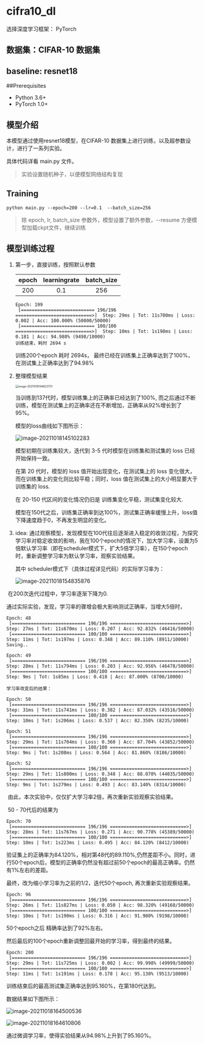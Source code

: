 # cifra10_dl

选择深度学习框架： PyTorch

## 数据集：CIFAR-10 数据集

## baseline: resnet18

##Prerequisites

* Python 3.6+
* PyTorch 1.0+

## 模型介绍

本模型通过使用resnet18模型，在CIFAR-10 数据集上进行训练，以及超参数设计，进行了一系列实验。

具体代码详看 main.py 文件。

>实验设置随机种子，以便模型网络结构复现

## Training

```shell
python main.py --epoch=200 --lr=0.1  --batch_size=256
```

> 除 epoch, lr, batch_size 参数外，模型设置了额外参数，--resume 方便模型加载ckpt文件，继续训练

## 模型训练过程

1. 第一步，直接训练，按照默认参数

   | epoch | learningrate | batch_size |
   | :---: | :----------: | :--------: |
   |  200  |     0.1      |    256     |

   ```shell
   Epoch: 199
    [=========================== 196/196 ============================>]  Step: 29ms | Tot: 11s700ms | Loss: 0.002 | Acc: 100.000% (50000/50000)                                           
    [=========================== 100/100 ============================>]  Step: 10ms | Tot: 1s198ms | Loss: 0.181 | Acc: 94.980% (9498/10000)                                              
   训练结束，耗时 2694 s
   ```

   训练200个epoch 耗时 2694s， 最终已经在训练集上正确率达到了100%，在测试集上正确率达到了94.98%

2. 整理模型结果

   <img src="README.assets/image-20211018144623731.png" alt="image-20211018144623731" style="zoom: 50%;" />

   当训练到137代时，模型训练集上的正确率已经达到了100%, 而之后通过不断训练，模型在测试集上的正确率还在不断增加，正确率从92%增长到了95%。

   模型的loss曲线如下图所示：

   ![image-20211018145102283](README.assets/image-20211018145102283.png)

   模型初期在训练集较大，迭代到 3-5 代时模型在训练集和测试集的 loss 已经开始保持一致。

   在第 20 代时，模型的 loss 值开始出现变化，在测试集上的 loss 变化很大，而在训练集上的变化则比较平稳；同时，loss 值在测试集上的大小明显要大于训练集的 loss.

   在 20-150 代区间的变化情况仍旧是 训练集变化平稳，测试集变化较大.

   模型在150代之后，训练集正确率到达100%，测试集正确率缓慢上升，loss值下降速度趋于0，不再发生明显的变化。

3. idea: 通过观察模型，发现模型在100代往后逐渐进入稳定的收敛过程，为探究学习率对稳定收敛的影响，我在100个epoch的情况下，加大学习率，设置为5倍默认学习率（即在scheduler模式下，扩大5倍学习率），在150个epoch时，重新调整学习率为默认学习率，观察实验结果。

   其中 scheduler模式下（具体过程详见代码）的实际学习率为：

   ![image-20211018154835876](README.assets/image-20211018154835876.png)

​        在200次迭代过程中，学习率逐渐下降为0.

​		通过实际实验，发现，学习率的骤增会极大影响测试正确率，当增大5倍时，

   ```shell
   Epoch: 48
    [=========================== 196/196 ============================>]  Step: 27ms | Tot: 11s670ms | Loss: 0.207 | Acc: 92.832% (46416/50000)                                            
    [=========================== 100/100 ============================>]  Step: 11ms | Tot: 1s197ms | Loss: 0.348 | Acc: 89.110% (8911/10000)                                              
   Saving..
   
   Epoch: 49
    [=========================== 196/196 ============================>]  Step: 28ms | Tot: 11s794ms | Loss: 0.203 | Acc: 92.956% (46478/50000)                                            
    [=========================== 100/100 ============================>]  Step: 9ms | Tot: 1s85ms | Loss: 0.418 | Acc: 87.000% (8700/10000)      
   
   学习率改变后的结果：
   
   Epoch: 50
    [=========================== 196/196 ============================>]  Step: 31ms | Tot: 11s741ms | Loss: 0.382 | Acc: 87.032% (43516/50000)                                            
    [=========================== 100/100 ============================>]  Step: 10ms | Tot: 1s206ms | Loss: 0.537 | Acc: 82.350% (8235/10000)                                              
   
   Epoch: 51
    [=========================== 196/196 ============================>]  Step: 29ms | Tot: 11s704ms | Loss: 0.360 | Acc: 87.704% (43852/50000)                                            
    [=========================== 100/100 ============================>]  Step: 9ms | Tot: 1s208ms | Loss: 0.564 | Acc: 81.860% (8186/10000)                                               
   
   Epoch: 52
    [=========================== 196/196 ============================>]  Step: 29ms | Tot: 11s800ms | Loss: 0.348 | Acc: 88.070% (44035/50000)                                            
    [=========================== 100/100 ============================>]  Step: 9ms | Tot: 1s279ms | Loss: 0.493 | Acc: 83.140% (8314/10000)  
   ```

​	由此，本次实验中，仅仅扩大学习率2倍，再次重新实验观察实验结果。

​	50 - 70代后的结果为

```shell
Epoch: 70
 [=========================== 196/196 ============================>]  Step: 28ms | Tot: 11s767ms | Loss: 0.271 | Acc: 90.778% (45389/50000)                                            
 [=========================== 100/100 ============================>]  Step: 10ms | Tot: 1s223ms | Loss: 0.495 | Acc: 84.120% (8412/10000) 
```

​	验证集上的正确率为84.120%，相对第48代的89.110%,仍然差距不小。同时，进行50个epoch后，模型的正确率仍然没有超过前50个epoch的最高正确率。仍然有1%左右的差距。

最终，改为缩小学习率为之前的1/2，迭代50个epoch, 再次重新实验观察结果。

```shell
Epoch: 96
 [=========================== 196/196 ============================>]  Step: 26ms | Tot: 11s827ms | Loss: 0.050 | Acc: 98.320% (49160/50000)                                            
 [=========================== 100/100 ============================>]  Step: 10ms | Tot: 1s190ms | Loss: 0.316 | Acc: 91.980% (9198/10000)
```

50个epoch之后 精确率达到了92%左右。

然后最后的100个epoch重新调整回最开始的学习率，得到最终的结果。

```shell
Epoch: 200
 [=========================== 196/196 ============================>]  Step: 29ms | Tot: 11s725ms | Loss: 0.002 | Acc: 99.998% (49999/50000)                                            
 [=========================== 100/100 ============================>]  Step: 11ms | Tot: 1s191ms | Loss: 0.178 | Acc: 95.130% (9513/10000) 
```

训练结束后的最高测试集正确率达到95.160%，在第180代达到。

数据结果如下图所示：



![image-20211018164500536](README.assets/image-20211018164500536.png)

![image-20211018164610806](README.assets/image-20211018164610806.png)

通过微调学习率，使得实验结果从94.98%上升到了95.160%。

